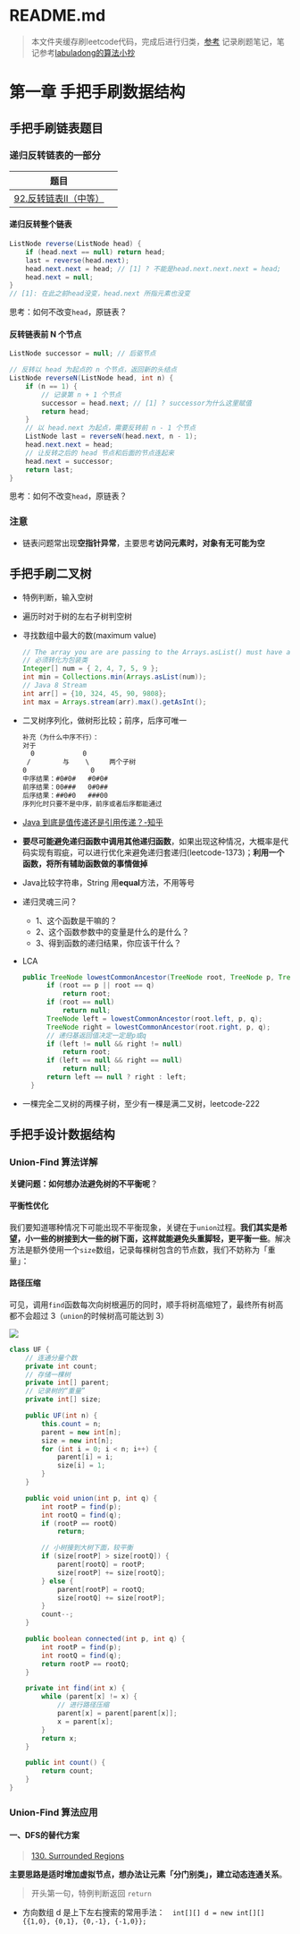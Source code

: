 # README.md

> 本文件夹缓存刷leetcode代码，完成后进行归类，[参考](https://github.com/gouthampradhan/leetcode/tree/master/problems/src)
> 记录刷题笔记，笔记参考[labuladong的算法小抄](https://labuladong.gitbook.io/algo/)

# 第一章 手把手刷数据结构

## 手把手刷链表题目

### 递归反转链表的一部分

| 题目                                                         |      |
| ------------------------------------------------------------ | ---- |
| [92.反转链表II（中等）](https://leetcode-cn.com/problems/reverse-linked-list-ii/) |      |

#### 递归反转整个链表

```java
ListNode reverse(ListNode head) {
    if (head.next == null) return head;
    last = reverse(head.next);
    head.next.next = head; // [1] ? 不能是head.next.next.next = head;
    head.next = null;
}
// [1]: 在此之前head没变，head.next 所指元素也没变
```

思考：如何不改变`head`，原链表？

#### 反转链表前 N 个节点

```java
ListNode successor = null; // 后驱节点

// 反转以 head 为起点的 n 个节点，返回新的头结点
ListNode reverseN(ListNode head, int n) {
    if (n == 1) { 
        // 记录第 n + 1 个节点
        successor = head.next; // [1] ? successor为什么这里赋值
        return head;
    }
    // 以 head.next 为起点，需要反转前 n - 1 个节点
    ListNode last = reverseN(head.next, n - 1);
    head.next.next = head;
    // 让反转之后的 head 节点和后面的节点连起来
    head.next = successor;
    return last;
}
```

思考：如何不改变`head`，原链表？

### 注意

* 链表问题常出现**空指针异常**，主要思考**访问元素时，对象有无可能为空**



## 手把手刷二叉树

- 特例判断，输入空树

- 遍历时对于树的左右子树判空树

- 寻找数组中最大的数(maximum value)
  
    ```java
    // The array you are are passing to the Arrays.asList() must have a return type of Integer or whatever class you want to use
    // 必须转化为包装类
    Integer[] num = { 2, 4, 7, 5, 9 };
    int min = Collections.min(Arrays.asList(num));
    // Java 8 Stream
    int arr[] = {10, 324, 45, 90, 9808};
    int max = Arrays.stream(arr).max().getAsInt();
    ```

- 二叉树序列化，做树形比较；前序，后序可唯一

    ```txt
    补充（为什么中序不行）：  
    对于  
      0            0  
     /        与    \     两个子树  
    0                0  
    中序结果：#0#0#   #0#0#  
    前序结果：00###   0#0##  
    后序结果：##0#0   ###00  
    序列化时只要不是中序，前序或者后序都能通过
    ```

- [Java 到底是值传递还是引用传递？-知乎](https://www.zhihu.com/question/31203609)

- **要尽可能避免递归函数中调用其他递归函数**，如果出现这种情况，大概率是代码实现有瑕疵，可以进行优化来避免递归套递归(leetcode-1373)；**利用一个函数，将所有辅助函数做的事情做掉**

- Java比较字符串，String 用**equal**方法，不用等号

- 递归灵魂三问？
  - 1、这个函数是干嘛的？
  - 2、这个函数参数中的变量是什么的是什么？
  - 3、得到函数的递归结果，你应该干什么？

- LCA
  
  ```java
  public TreeNode lowestCommonAncestor(TreeNode root, TreeNode p, TreeNode q) {
        if (root == p || root == q)
            return root;
        if (root == null)
            return null;
        TreeNode left = lowestCommonAncestor(root.left, p, q);
        TreeNode right = lowestCommonAncestor(root.right, p, q);
        // 递归基返回值决定一定是p或q
        if (left != null && right != null)
            return root;
        if (left == null && right == null)
            return null;
        return left == null ? right : left;
    }
  ```

- 一棵完全二叉树的两棵子树，至少有一棵是满二叉树，leetcode-222



## 手把手设计数据结构

### Union-Find 算法详解



**关键问题：如何想办法避免树的不平衡呢**？

#### 平衡性优化

我们要知道哪种情况下可能出现不平衡现象，关键在于`union`过程。**我们其实是希望，小一些的树接到大一些的树下面，这样就能避免头重脚轻，更平衡一些**。解决方法是额外使用一个`size`数组，记录每棵树包含的节点数，我们不妨称为「重量」：

#### 路径压缩

可见，调用`find`函数每次向树根遍历的同时，顺手将树高缩短了，最终所有树高都不会超过 3（`union`的时候树高可能达到 3）

![](https://gblobscdn.gitbook.com/assets%2F-McgKdLMgKGHf9UIOZCM%2Fsync%2F97c5b72a08b64233fd56aea9e90f14ece6b50498.gif?alt=media)

```java
class UF {
    // 连通分量个数
    private int count;
    // 存储一棵树
    private int[] parent;
    // 记录树的“重量”
    private int[] size;

    public UF(int n) {
        this.count = n;
        parent = new int[n];
        size = new int[n];
        for (int i = 0; i < n; i++) {
            parent[i] = i;
            size[i] = 1;
        }
    }

    public void union(int p, int q) {
        int rootP = find(p);
        int rootQ = find(q);
        if (rootP == rootQ)
            return;

        // 小树接到大树下面，较平衡
        if (size[rootP] > size[rootQ]) {
            parent[rootQ] = rootP;
            size[rootP] += size[rootQ];
        } else {
            parent[rootP] = rootQ;
            size[rootQ] += size[rootP];
        }
        count--;
    }

    public boolean connected(int p, int q) {
        int rootP = find(p);
        int rootQ = find(q);
        return rootP == rootQ;
    }

    private int find(int x) {
        while (parent[x] != x) {
            // 进行路径压缩
            parent[x] = parent[parent[x]];
            x = parent[x];
        }
        return x;
    }

    public int count() {
        return count;
    }
}
```

### Union-Find 算法应用

#### 一、DFS的替代方案

> [130. Surrounded Regions](https://leetcode-cn.com/problems/surrounded-regions/)

**主要思路是适时增加虚拟节点，想办法让元素「分门别类」，建立动态连通关系**。

> 开头第一句，特例判断返回 `return` 

* 方向数组 d 是上下左右搜索的常用手法：`  int[][] d = new int[][]{{1,0}, {0,1}, {0,-1}, {-1,0}};`

    
